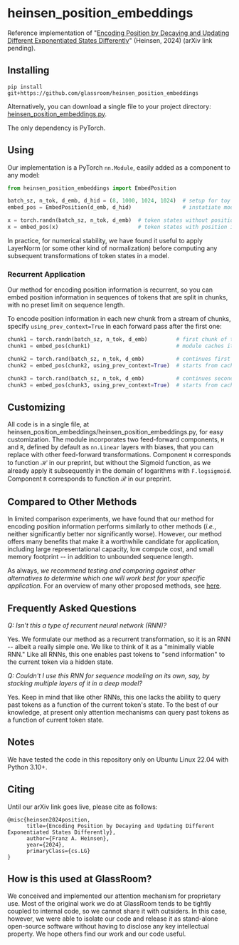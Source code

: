 # heinsen_position_embeddings

Reference implementation of "[Encoding Position by Decaying and Updating Different Exponentiated States Differently](assets/preprint.pdf)" (Heinsen, 2024) (arXiv link pending).


## Installing

```
pip install git+https://github.com/glassroom/heinsen_position_embeddings
```

Alternatively, you can download a single file to your project directory: [heinsen_position_embeddings.py](heinsen_position_embeddings/heinsen_position_embeddings.py).

The only dependency is PyTorch.


## Using

Our implementation is a PyTorch `nn.Module`, easily added as a component to any model:

```python
from heinsen_position_embeddings import EmbedPosition

batch_sz, n_tok, d_emb, d_hid = (8, 1000, 1024, 1024)  # setup for toy exampe
embed_pos = EmbedPosition(d_emb, d_hid)                # instatiate module

x = torch.randn(batch_sz, n_tok, d_emb)  # token states without position info
x = embed_pos(x)                         # token states with position info
```

In practice, for numerical stability, we have found it useful to apply LayerNorm (or some other kind of normalization) before computing any subsequent transformations of token states in a model.


### Recurrent Application

Our method for encoding position information is recurrent, so you can embed position information in sequences of tokens that are split in chunks, with no preset limit on sequence length.

To encode position information in each new chunk from a stream of chunks, specify `using_prev_context=True` in each forward pass after the first one:

```python
chunk1 = torch.randn(batch_sz, n_tok, d_emb)         # first chunk of tokens
chunk1 = embed_pos(chunk1)                           # module caches its ending state

chunk2 = torch.rand(batch_sz, n_tok, d_emb)          # continues first chunk
chunk2 = embed_pos(chunk2, using_prev_context=True)  # starts from cached state

chunk3 = torch.rand(batch_sz, n_tok, d_emb)          # continues second chunk
chunk3 = embed_pos(chunk3, using_prev_context=True)  # starts from cached state
```


## Customizing

All code is in a single file, at heinsen_position_embeddings/heinsen_position_embeddings.py, for easy customization. The module incorporates two feed-forward components, `H` and `R`, defined by default as `nn.Linear` layers with biases, that you can replace with other feed-forward transformations. Component `H` corresponds to function $\mathcal{H}$ in our preprint, but without the Sigmoid function, as we already apply it subsequently in the domain of logarithms with `F.logsigmoid`. Component `R` corresponds to function $\mathcal{R}$ in our preprint.


## Compared to Other Methods

In limited comparison experiments, we have found that our method for encoding position information performs similarly to other methods (_i.e._, neither significantly better nor significantly worse). However, our method offers many benefits that make it a worthwhile candidate for application, including large representational capacity, low compute cost, and small memory footprint -- in addition to unbounded sequence length.

As always, _we recommend testing and comparing against other alternatives to determine which one will work best for your specific application_. For an overview of many other proposed methods, see [here](https://direct.mit.edu/coli/article/48/3/733/111478/Position-Information-in-Transformers-An-Overview).


## Frequently Asked Questions

_Q: Isn't this a type of recurrent neural network (RNN)?_

Yes. We formulate our method as a recurrent transformation, so it is an RNN -- albeit a really simple one. We like to think of it as a "minimally viable RNN." Like all RNNs, this one enables past tokens to "send information" to the current token via a hidden state.


_Q: Couldn't I use this RNN for sequence modeling on its own, say, by stacking multiple layers of it in a deep model?_

Yes. Keep in mind that like other RNNs, this one lacks the ability to query past tokens as a function of the current token's state. To the best of our knowledge, at present only attention mechanisms can query past tokens as a function of current token state.


## Notes

We have tested the code in this repository only on Ubuntu Linux 22.04 with Python 3.10+.


## Citing

Until our arXiv link goes live, please cite as follows:

```
@misc{heinsen2024position,
      title={Encoding Position by Decaying and Updating Different Exponentiated States Differently}, 
      author={Franz A. Heinsen},
      year={2024},
      primaryClass={cs.LG}
}
```


## How is this used at GlassRoom?

We conceived and implemented our attention mechanism for proprietary use. Most of the original work we do at GlassRoom tends to be tightly coupled to internal code, so we cannot share it with outsiders. In this case, however, we were able to isolate our code and release it as stand-alone open-source software without having to disclose any key intellectual property. We hope others find our work and our code useful.
